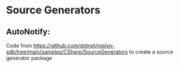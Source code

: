 # Source Generators

## AutoNotify:

Code from https://github.com/dotnet/roslyn-sdk/tree/main/samples/CSharp/SourceGenerators to create a source generator package